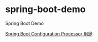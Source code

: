 # spring-boot-demo
Spring Boot Demo

[Spring Boot Configuration Processor 用途](https://matthung0807.blogspot.com/2020/09/spring-boot-configuration-processor.html)